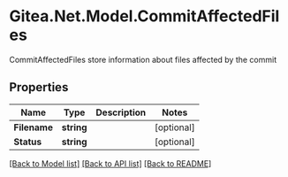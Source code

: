 # Gitea.Net.Model.CommitAffectedFiles
CommitAffectedFiles store information about files affected by the commit

## Properties

Name | Type | Description | Notes
------------ | ------------- | ------------- | -------------
**Filename** | **string** |  | [optional] 
**Status** | **string** |  | [optional] 

[[Back to Model list]](../README.md#documentation-for-models) [[Back to API list]](../README.md#documentation-for-api-endpoints) [[Back to README]](../README.md)

